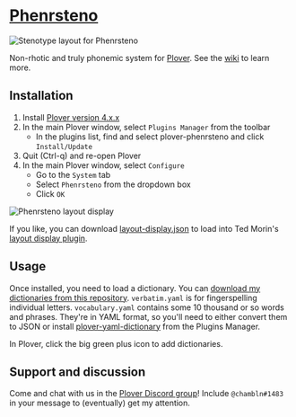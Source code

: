 # [Phenrsteno](https://github.com/contrum/plover-phenrsteno/wiki)

![Stenotype layout for Phenrsteno][layout]

Non-rhotic and truly phonemic system for [Plover](https://github.com/openstenoproject/plover). See the [wiki](https://github.com/contrum/plover-phenrsteno/wiki) to learn more.

## Installation

1.  Install [Plover version 4.x.x][plover-releases]
2.  In the main Plover window, select `Plugins Manager` from the toolbar
      - In the plugins list, find and select plover-phenrsteno and click `Install/Update`
3.  Quit (Ctrl-q) and re-open Plover
4.  In the main Plover window, select `Configure`
      - Go to the `System` tab
      - Select `Phenrsteno` from the dropdown box
      - Click `OK`
      
![Phenrsteno layout display][layout-display-png]
      
If you like, you can download [layout-display.json][layout-display-json] to load into Ted Morin's [layout display plugin][plover-layout-display].

## Usage

Once installed, you need to load a dictionary. You can [download my dictionaries from this repository](https://github.com/contrum/plover-phenrsteno/tree/master/yaml). `verbatim.yaml` is for fingerspelling individual letters. `vocabulary.yaml` contains some 10 thousand or so words and phrases. They're in YAML format, so you'll need to either convert them to JSON or install [plover-yaml-dictionary](plover-yaml-dictionary) from the Plugins Manager.
<!-- TODO: Set up automatic YAML-to-JSON conversion in this repo -->

In Plover, click the big green plus icon to add dictionaries.

## Support and discussion

Come and chat with us in the [Plover Discord group][discord]! Include `@chambln#1483` in your message to (eventually) get my attention.

[layout]: https://raw.githubusercontent.com/wiki/contrum/plover-phenrsteno/png/layout.png
[plover-releases]: https://github.com/openstenoproject/plover/releases
[layout-display-json]: https://github.com/contrum/plover-phenrsteno/blob/master/layout-display.json
[layout-display-png]: https://raw.githubusercontent.com/wiki/contrum/plover-phenrsteno/png/layout-display.png
[plover-layout-display]: https://github.com/morinted/plover_layout_display
[plover-yaml-dictionary]: https://github.com/nsmarkop/plover_yaml_dictionary
[discord]: https://discord.gg/0lQde43a6dGmAMp2
